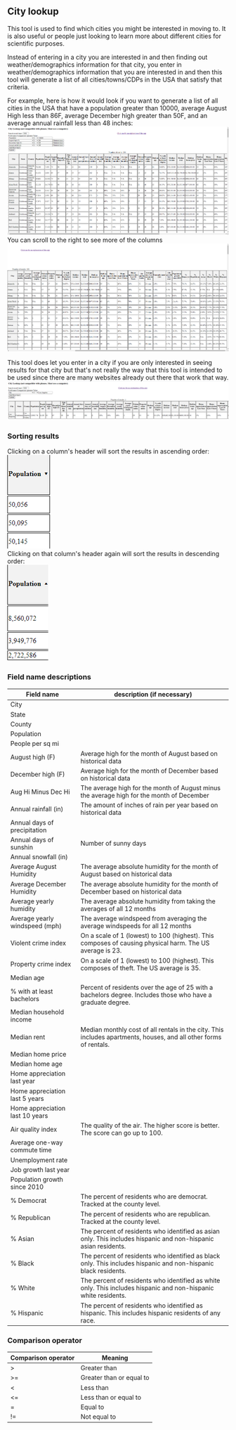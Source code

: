 
## City lookup
This tool is used to find which cities you might be interested in moving to. It is also useful or people just looking to learn more about different cities for scientific purposes.

Instead of entering in a city you are interested in and then finding out weather/demographics information for that city, you enter in weather/demographics information that you are interested in and then this tool will generate a list of all cities/towns/CDPs in the USA that satisfy that criteria.

For example, here is how it would look if you want to generate a list of all cities in the USA that have a population greater than 10000, average August High less than 86F, average December high greater than 50F, and an average annual rainfall less than 48 inches:
![image info](./images/screenie.png)
You can scroll to the right to see more of the columns
![image info](./images/screenie2.png)

This tool does let you enter in a city if you are only interested in seeing results for that city but that's not really the way that this tool is intended to be used since there are many websites already out there that work that way.
![image info](./images/screenie3.png)

### Sorting results
Clicking on a column's header will sort the results in ascending order:  
![image info](./images/screenie4.png)  
Clicking on that column's header again will sort the results in descending order:    
![image info](./images/screenie5.png)

### Field name descriptions

| Field name | description (if necessary) |
| ----------- | ----------- |
| City      |        |
| State   |    |
| County   |  |
| Population |  |
| People per sq mi |  |
| August high (F) | Average high for the month of August based on historical data |
| December high (F) | Average high for the month of December based on historical data |
| Aug Hi Minus Dec Hi | The average high for the month of August minus the average high for the month of December |
| Annual rainfall (in) | The amount of inches of rain per year based on historical data |
| Annual days of precipitation | |
| Annual days of sunshin | Number of sunny days |
| Annual snowfall (in) | |
| Average August Humidity | The average absolute humidity for the month of August based on historical data |
| Average December Humidity | The average absolute humidity for the month of December based on historical data |
| Average yearly humidity | The average absolute humidity from taking the averages of all 12 months |
| Average yearly windspeed (mph) | The average windspeed from averaging the average windspeeds for all 12 months |
| Violent crime index | On a scale of 1 (lowest) to 100 (highest). This composes of causing physical harm. The US average is 23. |
| Property crime index | On a scale of 1 (lowest) to 100 (highest). This composes of theft. The US average is 35.|
| Median age | |
| % with at least bachelors | Percent of residents over the age of 25 with a bachelors degree. Includes those who have a graduate degree. |
| Median household income | |
| Median rent | Median monthly cost of all rentals in the city. This includes apartments, houses, and all other forms of rentals. |
| Median home price | |
| Median home age | |
| Home appreciation last year | |
| Home appreciation last 5 years | |
| Home appreciation last 10 years |
| Air quality index | The quality of the air. The higher score is better. The score can go up to 100. |
| Average one-way commute time | |
| Unemployment rate | |
| Job growth last year | |
| Population growth since 2010 | |
| % Democrat | The percent of residents who are democrat. Tracked at the county level. |
| % Republican | The percent of residents who are republican. Tracked at the county level. |
| % Asian | The percent of residents who identified as asian only. This includes hispanic and non-hispanic asian residents. |
| % Black | The percent of residents who identified as black only. This includes hispanic and non-hispanic black residents. |
| % White | The percent of residents who identified as white only. This includes hispanic and non-hispanic white residents. |
| % Hispanic | The percent of residents who identified as hispanic. This includes hispanic residents of any race. |

### Comparison operator
| Comparison operator | Meaning |
| ----------- | ----------- |
| >      | Greater than       |
| >=   | Greater than or equal to   |
| <   | Less than |
| <= | Less than or equal to |
| = | Equal to |
| != | Not equal to |
